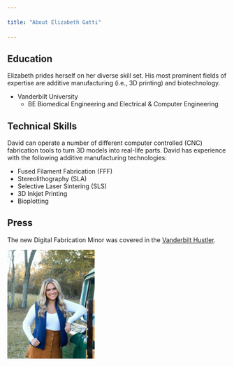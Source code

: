 ```yaml
---

title: "About Elizabeth Gatti"

---
```


## Education

Elizabeth prides herself on her diverse skill set. His most prominent fields of expertise are additive manufacturing (i.e., 3D printing) and biotechnology. 

* Vanderbilt University
  * BE Biomedical Engineering and Electrical & Computer Engineering

## Technical Skills

David can operate a number of different computer controlled (CNC) fabrication tools to turn 3D models into real-life parts. David has experience with the following additive manufacturing technologies:

* Fused Filament Fabrication (FFF)
* Stereolithography (SLA)
* Selective Laser Sintering (SLS)
* 3D Inkjet Printing
* Bioplotting

## Press 

The new Digital Fabrication Minor was covered in the [Vanderbilt Hustler](https://vanderbilthustler.com/2022/11/09/digital-fabrication-minor-introduced-for-2022-23-academic-year/).

<img src="/assets/img/View recent photos 4.jpeg" alt="Elizabeth Gatti" style="width:200px;"/>
